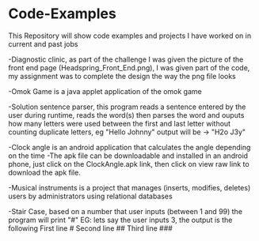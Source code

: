 Code-Examples
=============
This Repository will show code examples and projects I have worked on in current and past jobs

-Diagnostic clinic, as part of the challenge I was given the picture of the front end page (Headspring_Front_End.png), I was given part of the code, my assignment was to complete the design the way the png file looks 

-Omok Game is a java applet application of the omok game 

-Solution sentence parser, this program reads a sentence entered by the user during runtime, reads the word(s) then parses the word and ouputs how many letters were used between the first and last letter without counting duplicate letters, eg "Hello Johnny" output will be -> "H2o J3y"

-Clock angle is an android application that calculates the angle depending on the time
-The apk file can be downloadable and installed in an android phone, just click on the ClockAngle.apk link, then click on view raw link to download the apk file.

-Musical instruments is a project that manages (inserts, modifies, deletes) users by administrators using relational databases

-Stair Case, based on a number that user inputs (between 1 and 99) the program will print "#" 
EG: lets say the user inputs 3, the output is the following
First line     #
Second line   ##
Third line   ###  